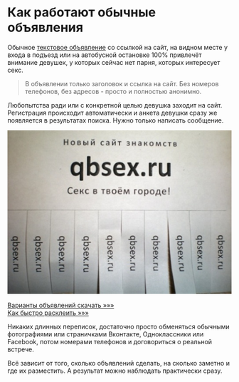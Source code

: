 # Как работают обычные объявления

Обычное [текстовое объявление](Способ-знакомства/Скачать-варианты-текстовых-объявлений) со ссылкой на сайт, на видном месте у входа в подъезд или на автобусной остановке 100% привлечёт внимание девушек, у которых сейчас нет парня, которых интересует секс.  

> В объявлении только заголовок и ссылка на сайт. Без номеров телефонов, без адресов - просто и полностью анонимно.  

Любопытства ради или с конкретной целью девушка заходит на сайт. Регистрация происходит автоматически и анкета девушки сразу же появляется в результатах поиска. Нужно только написать сообщение.  

![alt](../img/way-of-dating/examples/qbsex_example_full.jpg)  

[Варианты объявлений скачать &raquo;&raquo;&raquo;](Способ-знакомства/Скачать-варианты-текстовых-объявлений)  
[Как быстро расклеить &raquo;&raquo;&raquo;](Способ-знакомства/Как-сделать-текстовое-объявление)  

Никаких длинных переписок, достаточно просто обменяться обычными фотографиями или страничками Вконтакте, Одноклассники или Facebook, потом номерами телефонов и договориться о реальной встрече.  

Всё зависит от того, сколько объявлений сделать, на сколько заметно и где их разместить. А результат можно наблюдать практически сразу.  